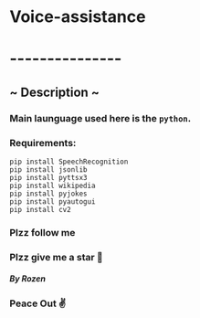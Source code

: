 # Voice-assistance
# ---------------
## ~ Description ~
### Main launguage used here is the `python`.

### Requirements:
```
pip install SpeechRecognition
pip install jsonlib
pip install pyttsx3
pip install wikipedia
pip install pyjokes
pip install pyautogui
pip install cv2

```



### Plzz follow me
### Plzz give me a star 🎇


##### By Rozen

### Peace Out ✌
